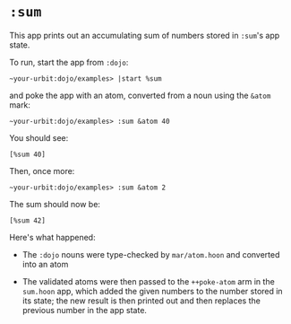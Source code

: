 # `:sum`

This app prints out an accumulating sum of numbers stored in `:sum`'s app state.

To run, start the app from `:dojo`:

    ~your-urbit:dojo/examples> |start %sum

and poke the app with an atom, converted from a noun using the `&atom` mark:

    ~your-urbit:dojo/examples> :sum &atom 40

You should see:

    [%sum 40]

Then, once more:

    ~your-urbit:dojo/examples> :sum &atom 2

The sum should now be:

    [%sum 42]

Here's what happened:

* The `:dojo` nouns were type-checked by `mar/atom.hoon` and converted into an atom

* The validated atoms were then passed to the `++poke-atom` arm in the `sum.hoon` app,
which added the given numbers to the number stored in its state; the new
result is then printed out and then replaces the previous number in the app
state.
